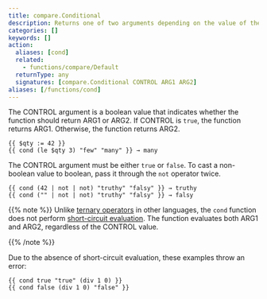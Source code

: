 ```yaml
---
title: compare.Conditional
description: Returns one of two arguments depending on the value of the control argument.
categories: []
keywords: []
action:
  aliases: [cond]
  related:
    - functions/compare/Default
  returnType: any
  signatures: [compare.Conditional CONTROL ARG1 ARG2]
aliases: [/functions/cond]
---
```


The CONTROL argument is a boolean value that indicates whether the function should return ARG1 or ARG2. If CONTROL is `true`, the function returns ARG1. Otherwise, the function returns ARG2.

```go-html-template
{{ $qty := 42 }}
{{ cond (le $qty 3) "few" "many" }} → many
```

The CONTROL argument must be either `true` or `false`. To cast a non-boolean value to boolean, pass it through the `not` operator twice.

```go-html-template
{{ cond (42 | not | not) "truthy" "falsy" }} → truthy
{{ cond ("" | not | not) "truthy" "falsy" }} → falsy
```

{{% note %}}
Unlike [ternary operators] in other languages, the `cond` function does not perform [short-circuit evaluation]. The function evaluates both ARG1 and ARG2, regardless of the CONTROL value.

[short-circuit evaluation]: https://en.wikipedia.org/wiki/Short-circuit_evaluation
[ternary operators]: https://en.wikipedia.org/wiki/Ternary_conditional_operator
{{% /note %}}

Due to the absence of short-circuit evaluation, these examples throw an error:

```go-html-template
{{ cond true "true" (div 1 0) }}
{{ cond false (div 1 0) "false" }}
```
